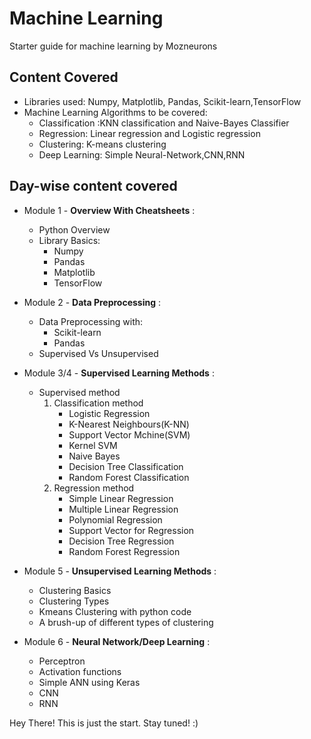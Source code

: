 # Machine Learning

Starter guide for machine learning by Mozneurons

## Content Covered

* Libraries used: Numpy, Matplotlib, Pandas, Scikit-learn,TensorFlow
* Machine Learning Algorithms to be covered:
  * Classification :KNN classification and Naive-Bayes Classifier
  * Regression: Linear regression and Logistic regression
  * Clustering: K-means clustering
  * Deep Learning: Simple Neural-Network,CNN,RNN
  
## Day-wise content covered
  
* Module 1 - **Overview With Cheatsheets** :
  * Python Overview
  * Library Basics:
    * Numpy
    * Pandas
    * Matplotlib
    * TensorFlow

* Module 2 - **Data Preprocessing** :
  * Data Preprocessing with:
    * Scikit-learn
    * Pandas
  * Supervised Vs Unsupervised

* Module 3/4 - **Supervised Learning Methods** :
  * Supervised method
    1. Classification method
       - Logistic Regression
       - K-Nearest Neighbours(K-NN)
       - Support Vector Mchine(SVM)
       - Kernel SVM
       - Naive Bayes
       - Decision Tree Classification
       - Random Forest Classification
    2. Regression method
       - Simple Linear Regression
       - Multiple Linear Regression
       - Polynomial Regression
       - Support Vector for Regression
       - Decision Tree Regression
       - Random Forest Regression

* Module 5 - **Unsupervised Learning Methods** :
    - Clustering Basics
    - Clustering Types
    - Kmeans Clustering with python code
    - A brush-up of different types of clustering

* Module 6 - **Neural Network/Deep Learning** :
    - Perceptron
    - Activation functions
    - Simple ANN using Keras
    - CNN
    - RNN

Hey There! This is just the start. Stay tuned! :)

